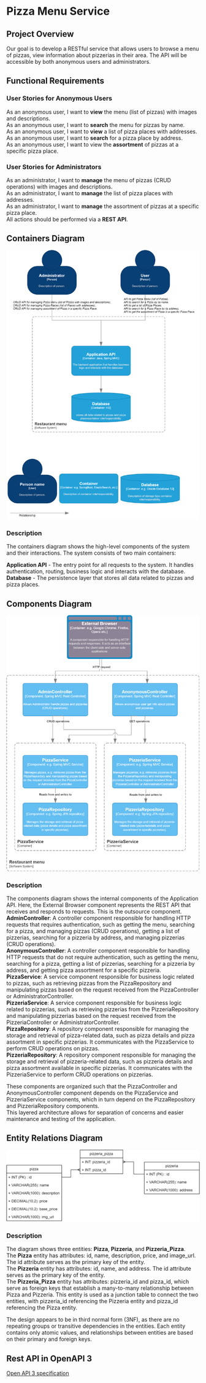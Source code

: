 # Pizza Menu Service
## Project Overview
Our goal is to develop a RESTful service that allows users to browse a menu of pizzas, 
view information about pizzerias in their area. The API will be accessible by both 
anonymous users and administrators.

## Functional Requirements
### User Stories for Anonymous Users
As an anonymous user, I want to **view** the menu (list of pizzas) with images and descriptions.<br/>
As an anonymous user, I want to **search** the menu for pizzas by name.<br/>
As an anonymous user, I want to **view** a list of pizza places with addresses.<br/>
As an anonymous user, I want to **search** for a pizza place by address.<br/>
As an anonymous user, I want to view the **assortment** of pizzas at a specific pizza place.
### User Stories for Administrators
As an administrator, I want to **manage** the menu of pizzas (CRUD operations) with images and descriptions.<br/>
As an administrator, I want to **manage** the list of pizza places with addresses.<br/>
As an administrator, I want to **manage** the assortment of pizzas at a specific pizza place.<br/>
All actions should be performed via a **REST API**.

## Containers Diagram
![Containers Diagram](https://github.com/krajniy/PizzaService/blob/master/img/Containers%20Diagram.png)
### Description
The containers diagram shows the high-level components of the system and their interactions. 
The system consists of two main containers:<br/>

**Application API** - The entry point for all requests to the system. 
It handles authentication, routing, business logic and interacts with the database.<br/>
**Database** - The persistence layer that stores all data related to pizzas and pizza places.


## Components Diagram
![Components Diagram](https://github.com/krajniy/PizzaService/blob/master/img/Components%20Diagram.png)
### Description

The components diagram shows the internal components of the Application API. 
Here, the External Browser component represents the REST API that receives and responds to requests. 
This is the outsource component. </br>
**AdminController**: A controller component responsible for handling HTTP requests that requires
authentication, such as getting the menu, searching for a pizza, and managing pizzas (CRUD operations), 
getting a list of pizzerias, searching for a pizzeria by address, and managing pizzerias (CRUD operations).</br>
**AnonymousController**: A controller component responsible for handling HTTP requests that do not require 
authentication, such as getting the menu, searching for a pizza, getting a list of pizzerias, 
searching for a pizzeria by address, and getting pizza assortment for a specific pizzeria.</br>
**PizzaService**: A service component responsible for business logic related to pizzas, 
such as retrieving pizzas from the PizzaRepository and manipulating pizzas based on the request 
received from the PizzaController or AdministratorController.</br>
**PizzeriaService**: A service component responsible for business logic related to pizzerias, 
such as retrieving pizzerias from the PizzeriaRepository and manipulating pizzerias based 
on the request received from the PizzeriaController or AdministratorController.</br>
**PizzaRepository**: A repository component responsible for managing the storage and retrieval 
of pizza-related data, such as pizza details and pizza assortment in specific pizzerias. 
It communicates with the PizzaService to perform CRUD operations on pizzas.</br>
**PizzeriaRepository**: A repository component responsible for managing the storage and retrieval 
of pizzeria-related data, such as pizzeria details and pizza assortment available in specific pizzerias. 
It communicates with the PizzeriaService to perform CRUD operations on pizzerias.</br>

These components are organized such that the PizzaController and AnonymousController component depends on the PizzaService 
and PizzeriaService components, which in turn depend on the PizzaRepository and PizzeriaRepository components. </br>
This layered architecture allows for separation of concerns and easier maintenance and testing of the application.

## Entity Relations Diagram
![ER Diagram](https://github.com/krajniy/PizzaService/blob/master/img/ER%20Diagram_new.png)
### Description
The diagram shows three entities: **Pizza**, **Pizzeria**, and **Pizzeria_Pizza**. </br>
The **Pizza** entity has attributes: id, name, description, price, and image_url. 
The id attribute serves as the primary key of the entity.</br>
The **Pizzeria** entity has attributes: id, name, and address. 
The id attribute serves as the primary key of the entity.</br>
The **Pizzeria_Pizza** entity has attributes: pizzeria_id and pizza_id, which serve as foreign keys 
that establish a many-to-many relationship between Pizza and Pizzeria. 
This entity is used as a junction table to connect the two entities, with pizzeria_id referencing 
the Pizzeria entity and pizza_id referencing the Pizza entity.</br>

The design appears to be in third normal form (3NF), as there are no repeating groups 
or transitive dependencies in the entities. Each entity contains only atomic values, 
and relationships between entities are based on their primary and foreign keys.

## Rest API in OpenAPI 3
[Open API 3 specification](https://github.com/krajniy/PizzaService/blob/master/Rest%20API.yml)

